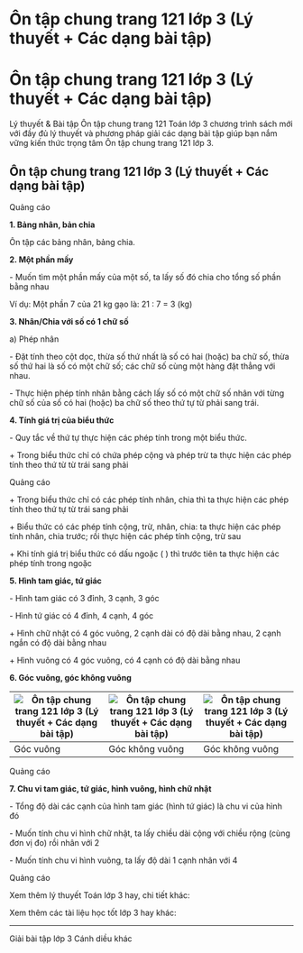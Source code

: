 # Ôn tập chung trang 121 lớp 3 (Lý thuyết + Các dạng bài tập)

# Ôn tập chung trang 121 lớp 3 (Lý thuyết + Các dạng bài tập)

Lý thuyết & Bài tập Ôn tập chung trang 121 Toán lớp 3 chương trình sách mới với đầy đủ lý thuyết và phương pháp giải các dạng bài tập giúp bạn nắm vững kiến thức trọng tâm Ôn tập chung trang 121 lớp 3.

## Ôn tập chung trang 121 lớp 3 (Lý thuyết + Các dạng bài tập)

Quảng cáo

**1\. Bảng nhân, bản chia**

Ôn tập các bảng nhân, bảng chia.

**2\. Một phần mấy**

\- Muốn tìm một phần mấy của một số, ta lấy số đó chia cho tổng số phần bằng nhau

Ví dụ: Một phần 7 của 21 kg gạo là: 21 : 7 = 3 (kg)

**3\. Nhân/Chia với số có 1 chữ số**

a) Phép nhân

\- Đặt tính theo cột dọc, thừa số thứ nhất là số có hai (hoặc) ba chữ số, thừa số thứ hai là số có một chữ số; các chữ số cùng một hàng đặt thẳng với nhau.

\- Thực hiện phép tính nhân bằng cách lấy số có một chữ số nhân với từng chữ số của số có hai (hoặc) ba chữ số theo thứ tự từ phải sang trái.

**4\. Tính giá trị của biểu thức**

\- Quy tắc về thứ tự thực hiện các phép tính trong một biểu thức.

\+ Trong biểu thức chỉ có chứa phép cộng và phép trừ ta thực hiện các phép tính theo thứ từ từ trái sang phải

Quảng cáo

\+ Trong biểu thức chỉ có các phép tính nhân, chia thì ta thực hiện các phép tính theo thứ tự từ trái sang phải

\+ Biểu thức có các phép tính cộng, trừ, nhân, chia: ta thực hiện các phép tính nhân, chia trước; rồi thực hiện các phép tính cộng, trừ sau

\+ Khi tính giá trị biểu thức có dấu ngoặc ( ) thì trước tiên ta thực hiện các phép tính trong ngoặc

**5\. Hình tam giác, tứ giác**

\- Hình tam giác có 3 đỉnh, 3 cạnh, 3 góc

\- Hình tứ giác có 4 đỉnh, 4 cạnh, 4 góc

\+ Hình chữ nhật có 4 góc vuông, 2 cạnh dài có độ dài bằng nhau, 2 cạnh ngắn có độ dài bằng nhau

\+ Hình vuông có 4 góc vuông, có 4 cạnh có độ dài bằng nhau

**6\. Góc vuông, góc không vuông**

![Ôn tập chung trang 121 lớp 3 \(Lý thuyết + Các dạng bài tập\)](https://vietjack.com/toan-3-cd/images/ly-thuyet-phep-tru-trong-pham-vi-100-000-251589.PNG) |  ![Ôn tập chung trang 121 lớp 3 \(Lý thuyết + Các dạng bài tập\)](https://vietjack.com/toan-3-cd/images/ly-thuyet-phep-tru-trong-pham-vi-100-000-251590.PNG) |  ![Ôn tập chung trang 121 lớp 3 \(Lý thuyết + Các dạng bài tập\)](https://vietjack.com/toan-3-cd/images/ly-thuyet-phep-tru-trong-pham-vi-100-000-251591.PNG)  
---|---|---  
Góc vuông |  Góc không vuông |  Góc không vuông  
  
Quảng cáo

**7\. Chu vi tam giác, tứ giác, hình vuông, hình chữ nhật**

\- Tổng độ dài các cạnh của hình tam giác (hình tứ giác) là chu vi của hình đó

\- Muốn tính chu vi hình chữ nhật, ta lấy chiều dài cộng với chiều rộng (cùng đơn vị đo) rồi nhân với 2

\- Muốn tính chu vi hình vuông, ta lấy độ dài 1 cạnh nhân với 4

Quảng cáo

Xem thêm lý thuyết Toán lớp 3 hay, chi tiết khác:

Xem thêm các tài liệu học tốt lớp 3 hay khác:

* * *

Giải bài tập lớp 3 Cánh diều khác

